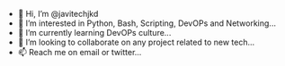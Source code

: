 - 👋 Hi, I’m @javitechjkd
- 👀 I’m interested in Python, Bash, Scripting, DevOPs and Networking...
- 🌱 I’m currently learning DevOPs culture...
- 💞️ I’m looking to collaborate on any project related to new tech...
- 📫 Reach me on email or twitter...

<!---
javitechjkd/javitechjkd is a ✨ special ✨ repository because its `README.md` (this file) appears on your GitHub profile.
You can click the Preview link to take a look at your changes.
--->

